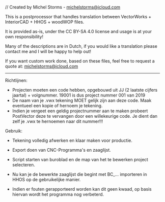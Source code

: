 //  Created by Michel Storms - michelstorms@icloud.com

This is a postprocessor that handles translation between VectorWorks + InteriorCAD + HHOS + woodWOP files.

It is provided as-is, under the CC BY-SA 4.0 license and usage is at your own responsibility!

Many of the descriptions are in Dutch, if you would like a translation please contact me and I will be happy to help out!

If you want custom work done, based on these files, feel free to request a quote at: michelstorms@icloud.com

---

Richtlijnen:
- Projecten moeten een code hebben, opgebouwd uit JJ (2 laatste cijfers jaartal) + volgnummer.
    19001 is dus project nummer 001 van 2019
- De naam van je .vwx tekening MOET gelijk zijn aan deze code. Maak eventueel een kopie of hernoem je tekening.
- Indien je vergeet een geldig projectnummer aan te maken probeert PostVector deze te vervangen door een willekeurige code.
    Je dient dan zelf je .vwx te hernoemen naar dit nummer!!!

Gebruik:
- Tekening volledig afwerken en klaar maken voor productie.

- Export doen van CNC-Programma's en zaaglijst.

- Script starten van buroblad en de map van het te bewerken project selecteren.

- Nu kan je de bewerkte zaaglijst die begint met BC_... importeren in HHOS op de gebruikelijke manier.

- Indien er fouten gerapporteerd worden kan dit geen kwaad, op basis hiervan wordt het programma nog verbeterd.
